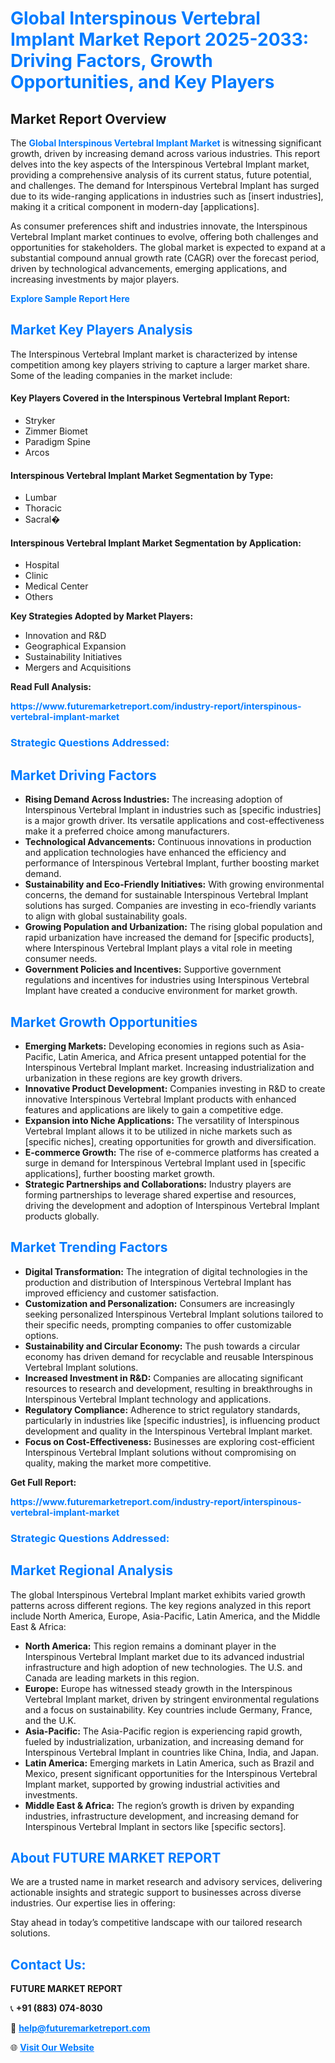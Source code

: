 <h1 style="color: #007BFF;">Global Interspinous Vertebral Implant Market Report 2025-2033: Driving Factors, Growth Opportunities, and Key Players</h1>

<section id="overview">
<h2>Market Report Overview</h2>
<p>The <a href="https://www.futuremarketreport.com/industry-report/interspinous-vertebral-implant-market" style="color: #007BFF; text-decoration: none;"><strong>Global Interspinous Vertebral Implant Market</strong></a> is witnessing significant growth, driven by increasing demand across various industries. This report delves into the key aspects of the Interspinous Vertebral Implant market, providing a comprehensive analysis of its current status, future potential, and challenges. The demand for Interspinous Vertebral Implant has surged due to its wide-ranging applications in industries such as [insert industries], making it a critical component in modern-day [applications].</p>
<p>As consumer preferences shift and industries innovate, the Interspinous Vertebral Implant market continues to evolve, offering both challenges and opportunities for stakeholders. The global market is expected to expand at a substantial compound annual growth rate (CAGR) over the forecast period, driven by technological advancements, emerging applications, and increasing investments by major players.</p>
</section>

<section id="overview">
<p><a href="https://www.futuremarketreport.com/request-sample/reportId=83931" style="color: #007BFF; text-decoration: none;"><strong>Explore Sample Report Here</strong></a></p>
</section>

<section id="key-players">
<h2 style="color: #007BFF;">Market Key Players Analysis</h2>
<p>The Interspinous Vertebral Implant market is characterized by intense competition among key players striving to capture a larger market share. Some of the leading companies in the market include:</p>
<h4>Key Players Covered in the Interspinous Vertebral Implant Report:</h4>
<ul><li>Stryker</li><li>Zimmer Biomet</li><li>Paradigm Spine</li><li>Arcos</li></ul>
<h4>Interspinous Vertebral Implant Market Segmentation by Type:</h4>
<ul><li>Lumbar</li><li>Thoracic</li><li>Sacral�</li></ul>

<h4>Interspinous Vertebral Implant Market Segmentation by Application:</h4>
<ul><li>Hospital</li><li>Clinic</li><li>Medical Center</li><li>Others</li></ul>
<p><strong>Key Strategies Adopted by Market Players:</strong></p>
<ul>
<li>Innovation and R&D</li>
<li>Geographical Expansion</li>
<li>Sustainability Initiatives</li>
<li>Mergers and Acquisitions</li>
</ul>
</section>

<section>
<p><strong>Read Full Analysis: </strong></p><a href="https://www.futuremarketreport.com/industry-report/interspinous-vertebral-implant-market" style="color: #007BFF; text-decoration: none;"><strong>https://www.futuremarketreport.com/industry-report/interspinous-vertebral-implant-market</strong></a>
<h3 style="color: #007BFF;">Strategic Questions Addressed:</h3>
</section>

<section id="driving-factors">
<h2 style="color: #007BFF;">Market Driving Factors</h2>
<ul>
<li><strong>Rising Demand Across Industries:</strong> The increasing adoption of Interspinous Vertebral Implant in industries such as [specific industries] is a major growth driver. Its versatile applications and cost-effectiveness make it a preferred choice among manufacturers.</li>
<li><strong>Technological Advancements:</strong> Continuous innovations in production and application technologies have enhanced the efficiency and performance of Interspinous Vertebral Implant, further boosting market demand.</li>
<li><strong>Sustainability and Eco-Friendly Initiatives:</strong> With growing environmental concerns, the demand for sustainable Interspinous Vertebral Implant solutions has surged. Companies are investing in eco-friendly variants to align with global sustainability goals.</li>
<li><strong>Growing Population and Urbanization:</strong> The rising global population and rapid urbanization have increased the demand for [specific products], where Interspinous Vertebral Implant plays a vital role in meeting consumer needs.</li>
<li><strong>Government Policies and Incentives:</strong> Supportive government regulations and incentives for industries using Interspinous Vertebral Implant have created a conducive environment for market growth.</li>
</ul>
</section>

<section id="growth-opportunities">
<h2 style="color: #007BFF;">Market Growth Opportunities</h2>
<ul>
<li><strong>Emerging Markets:</strong> Developing economies in regions such as Asia-Pacific, Latin America, and Africa present untapped potential for the Interspinous Vertebral Implant market. Increasing industrialization and urbanization in these regions are key growth drivers.</li>
<li><strong>Innovative Product Development:</strong> Companies investing in R&D to create innovative Interspinous Vertebral Implant products with enhanced features and applications are likely to gain a competitive edge.</li>
<li><strong>Expansion into Niche Applications:</strong> The versatility of Interspinous Vertebral Implant allows it to be utilized in niche markets such as [specific niches], creating opportunities for growth and diversification.</li>
<li><strong>E-commerce Growth:</strong> The rise of e-commerce platforms has created a surge in demand for Interspinous Vertebral Implant used in [specific applications], further boosting market growth.</li>
<li><strong>Strategic Partnerships and Collaborations:</strong> Industry players are forming partnerships to leverage shared expertise and resources, driving the development and adoption of Interspinous Vertebral Implant products globally.</li>
</ul>
</section>

<section id="trending-factors">
<h2 style="color: #007BFF;">Market Trending Factors</h2>
<ul>
<li><strong>Digital Transformation:</strong> The integration of digital technologies in the production and distribution of Interspinous Vertebral Implant has improved efficiency and customer satisfaction.</li>
<li><strong>Customization and Personalization:</strong> Consumers are increasingly seeking personalized Interspinous Vertebral Implant solutions tailored to their specific needs, prompting companies to offer customizable options.</li>
<li><strong>Sustainability and Circular Economy:</strong> The push towards a circular economy has driven demand for recyclable and reusable Interspinous Vertebral Implant solutions.</li>
<li><strong>Increased Investment in R&D:</strong> Companies are allocating significant resources to research and development, resulting in breakthroughs in Interspinous Vertebral Implant technology and applications.</li>
<li><strong>Regulatory Compliance:</strong> Adherence to strict regulatory standards, particularly in industries like [specific industries], is influencing product development and quality in the Interspinous Vertebral Implant market.</li>
<li><strong>Focus on Cost-Effectiveness:</strong> Businesses are exploring cost-efficient Interspinous Vertebral Implant solutions without compromising on quality, making the market more competitive.</li>
</ul>
</section>

<section>
<p><strong>Get Full Report: </strong></p><a href="https://www.futuremarketreport.com/industry-report/interspinous-vertebral-implant-market" style="color: #007BFF; text-decoration: none;"><strong>https://www.futuremarketreport.com/industry-report/interspinous-vertebral-implant-market</strong></a>
<h3 style="color: #007BFF;">Strategic Questions Addressed:</h3>
</section>


<section id="regional-analysis">
<h2 style="color: #007BFF;">Market Regional Analysis</h2>
<p>The global Interspinous Vertebral Implant market exhibits varied growth patterns across different regions. The key regions analyzed in this report include North America, Europe, Asia-Pacific, Latin America, and the Middle East & Africa:</p>
<ul>
<li><strong>North America:</strong> This region remains a dominant player in the Interspinous Vertebral Implant market due to its advanced industrial infrastructure and high adoption of new technologies. The U.S. and Canada are leading markets in this region.</li>
<li><strong>Europe:</strong> Europe has witnessed steady growth in the Interspinous Vertebral Implant market, driven by stringent environmental regulations and a focus on sustainability. Key countries include Germany, France, and the U.K.</li>
<li><strong>Asia-Pacific:</strong> The Asia-Pacific region is experiencing rapid growth, fueled by industrialization, urbanization, and increasing demand for Interspinous Vertebral Implant in countries like China, India, and Japan.</li>
<li><strong>Latin America:</strong> Emerging markets in Latin America, such as Brazil and Mexico, present significant opportunities for the Interspinous Vertebral Implant market, supported by growing industrial activities and investments.</li>
<li><strong>Middle East & Africa:</strong> The region’s growth is driven by expanding industries, infrastructure development, and increasing demand for Interspinous Vertebral Implant in sectors like [specific sectors].</li>
</ul>
</section>

<footer>
<h2 style="color: #007BFF;">About FUTURE MARKET REPORT</h2>
<p>We are a trusted name in market research and advisory services, delivering actionable insights and strategic support to businesses across diverse industries. Our expertise lies in offering:</p>

<p>Stay ahead in today’s competitive landscape with our tailored research solutions.</p>

<h2 style="color: #007BFF;">Contact Us:</h2>
<p><strong>FUTURE MARKET REPORT</strong></p>
<p>📞 <strong>+91 (883) 074-8030</strong></p>
<p>📧 <strong><a href="mailto:help@futuremarketreport.com" style="color: #007BFF;">help@futuremarketreport.com</a></strong></p>
<p>🌐 <strong><a href="https://www.futuremarketreport.com/" style="color: #007BFF;">Visit Our Website</a></strong></p>
</footer>